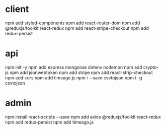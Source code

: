 # client
npm add styled-components
npm add react-router-dom
npm add @reduxjs/toolkit react-redux
npm add react-stripe-checkout
npm add redux-persist

# api
npm init -y
npm add express mongoose dotenv nodemon
npm add crypto-js
npm add jsonwebtoken
npm add stripe
npm add react-strip-checkout
npm add cors
npm add timeago.js
npm i --save csvtojson
npm i -g csvtojson

# admin
npm install react-scripts --save
npm add axios @reduxjs/toolkit react-redux
npm add redux-persist
npm add timeago.js
